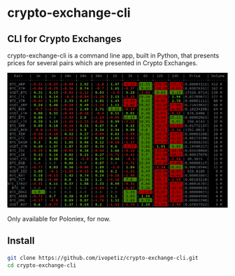 # crypto-exchange-cli

## CLI for Crypto Exchanges

crypto-exchange-cli is a command line app, built in Python, that presents prices for several pairs which are presented in Crypto Exchanges.

![](images/Screenshot_001.png?raw=true)

Only available for Poloniex, for now.

## Install

```bash
git clone https://github.com/ivopetiz/crypto-exchange-cli.git
cd crypto-exchange-cli

